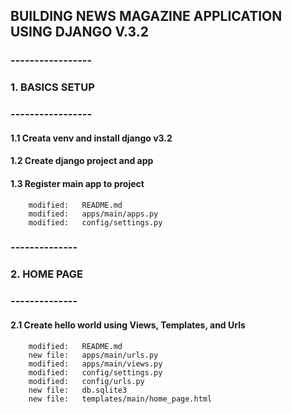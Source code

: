 ## BUILDING NEWS MAGAZINE APPLICATION USING DJANGO V.3.2


### -----------------
### 1. BASICS SETUP
### -----------------


#### 1.1 Creata venv and install django v3.2

#### 1.2 Create django project and app

#### 1.3 Register main app to project

        modified:   README.md
        modified:   apps/main/apps.py
        modified:   config/settings.py


### --------------
### 2. HOME PAGE
### --------------


#### 2.1 Create hello world using Views, Templates, and Urls

        modified:   README.md
        new file:   apps/main/urls.py
        modified:   apps/main/views.py
        modified:   config/settings.py
        modified:   config/urls.py
        new file:   db.sqlite3
        new file:   templates/main/home_page.html



























































































































































































































